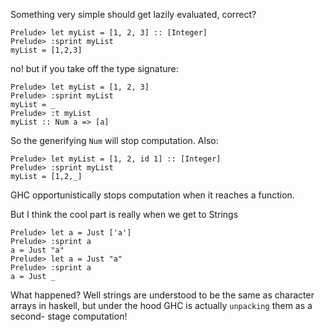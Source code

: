 Something very simple should get lazily evaluated, correct?

    Prelude> let myList = [1, 2, 3] :: [Integer]
    Prelude> :sprint myList
    myList = [1,2,3]

no! but if you take off the type signature:

    Prelude> let myList = [1, 2, 3]
    Prelude> :sprint myList
    myList = _
    Prelude> :t myList
    myList :: Num a => [a]

So the generifying `Num` will stop computation. Also:

    Prelude> let myList = [1, 2, id 1] :: [Integer]
    Prelude> :sprint myList
    myList = [1,2,_]

GHC opportunistically stops computation when it reaches a function.

But I think the cool part is really when we get to Strings

    Prelude> let a = Just ['a']
    Prelude> :sprint a
    a = Just "a"
    Prelude> let a = Just "a"
    Prelude> :sprint a
    a = Just _

What happened? Well strings are understood to be the same as character arrays
in haskell, but under the hood GHC is actually `unpacking` them as a second-
stage computation!


